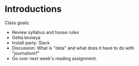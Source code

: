 # Introductions

Class goals:
- Review syllabus and house rules
- Getta knowya
- Install party: Slack
- Discussion: What is "data" and what does it have to do with "journalism?"
- Go over next week's reading assignment.